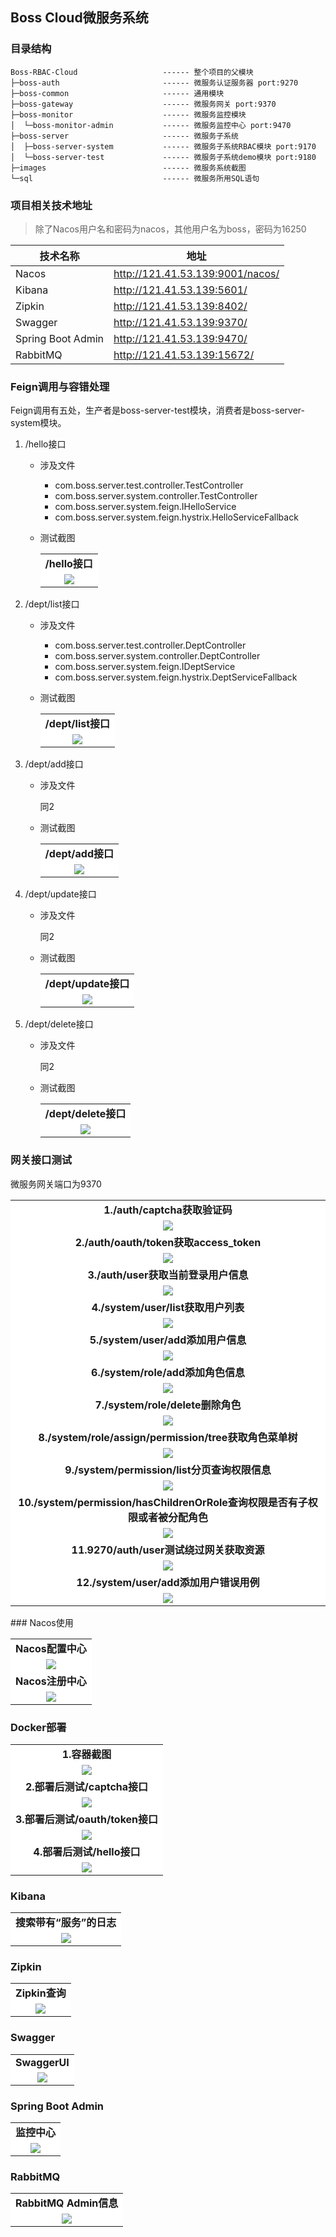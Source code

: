 ## Boss Cloud微服务系统

### 目录结构

```
Boss-RBAC-Cloud                   ------ 整个项目的父模块
├─boss-auth                       ------ 微服务认证服务器 port:9270
├─boss-common                     ------ 通用模块
├─boss-gateway                    ------ 微服务网关 port:9370
├─boss-monitor                    ------ 微服务监控模块
│  └─boss-monitor-admin           ------ 微服务监控中心 port:9470
├─boss-server                     ------ 微服务子系统
│  ├─boss-server-system           ------ 微服务子系统RBAC模块 port:9170
│  └─boss-server-test             ------ 微服务子系统demo模块 port:9180
├─images                          ------ 微服务系统截图
└─sql                             ------ 微服务所用SQL语句
```

### 项目相关技术地址

> 除了Nacos用户名和密码为nacos，其他用户名为boss，密码为16250

| 技术名称          | 地址                             |
| ----------------- | -------------------------------- |
| Nacos             | http://121.41.53.139:9001/nacos/ |
| Kibana            | http://121.41.53.139:5601/       |
| Zipkin            | http://121.41.53.139:8402/       |
| Swagger           | http://121.41.53.139:9370/       |
| Spring Boot Admin | http://121.41.53.139:9470/       |
| RabbitMQ          | http://121.41.53.139:15672/      |



### Feign调用与容错处理

Feign调用有五处，生产者是boss-server-test模块，消费者是boss-server-system模块。

1. /hello接口

   * 涉及文件
     * com.boss.server.test.controller.TestController
     * com.boss.server.system.controller.TestController
     * com.boss.server.system.feign.IHelloService
     * com.boss.server.system.feign.hystrix.HelloServiceFallback

   * 测试截图

     <table>
       <tr>
         <td align="center" style="background: #fff"><b>/hello接口</b></td>
       </tr>
       <tr>
         <td align="center" style="background: #fff"><img src="images/feign_1.png"/>
           </td>
         </tr>
     </table>

2. /dept/list接口

   * 涉及文件
     * com.boss.server.test.controller.DeptController
     * com.boss.server.system.controller.DeptController
     * com.boss.server.system.feign.IDeptService
     * com.boss.server.system.feign.hystrix.DeptServiceFallback

   * 测试截图

     <table>
       <tr>
         <td align="center" style="background: #fff"><b>/dept/list接口</b></td>
       </tr>
       <tr>
         <td align="center" style="background: #fff"><img src="images/feign_2.png"/>
           </td>
         </tr>
     </table>

3. /dept/add接口

   * 涉及文件

     同2

   * 测试截图

     <table>
       <tr>
         <td align="center" style="background: #fff"><b>/dept/add接口</b></td>
       </tr>
       <tr>
         <td align="center" style="background: #fff"><img src="images/feign_2.png"/>
           </td>
         </tr>
     </table>

4. /dept/update接口

   * 涉及文件

     同2

   * 测试截图

     <table>
       <tr>
         <td align="center" style="background: #fff"><b>/dept/update接口</b></td>
       </tr>
       <tr>
         <td align="center" style="background: #fff"><img src="images/feign_4.png"/>
           </td>
         </tr>
     </table>

5. /dept/delete接口

   * 涉及文件

     同2

   * 测试截图

     <table>
       <tr>
         <td align="center" style="background: #fff"><b>/dept/delete接口</b></td>
       </tr>
       <tr>
         <td align="center" style="background: #fff"><img src="images/feign_5.png"/>
           </td>
         </tr>
     </table>

### 网关接口测试

微服务网关端口为9370

<table>
  <tr>
    <td align="center" style="background: #fff"><b>1./auth/captcha获取验证码</b></td>
  </tr>
  <tr>
    <td align="center" style="background: #fff"><img src="images/gateway_1.png"/></td>
  </tr>
  <tr>
    <td align="center" style="background: #fff"><b>2./auth/oauth/token获取access_token</b></td>
  </tr>
  <tr>
    <td align="center" style="background: #fff"><img src="images/gateway_2.png"/></td>
   </tr>
  <tr>
    <td align="center" style="background: #fff"><b>3./auth/user获取当前登录用户信息</b></td>
  </tr>
  <tr>
    <td align="center" style="background: #fff"><img src="images/gateway_3.png"/></td>
   </tr>
  <tr>
    <td align="center" style="background: #fff"><b>4./system/user/list获取用户列表</b></td>
  </tr>
  <tr>
    <td align="center" style="background: #fff"><img src="images/gateway_4.png"/></td>
   </tr>
  <tr>
    <td align="center" style="background: #fff"><b>5./system/user/add添加用户信息</b></td>
  </tr>
  <tr>
    <td align="center" style="background: #fff"><img src="images/gateway_5.png"/></td>
   </tr>
  <tr>
    <td align="center" style="background: #fff"><b>6./system/role/add添加角色信息</b></td>
  </tr>
  <tr>
    <td align="center" style="background: #fff"><img src="images/gateway_6.png"/></td>
   </tr>
  <tr>
    <td align="center" style="background: #fff"><b>7./system/role/delete删除角色</b></td>
  </tr>
  <tr>
    <td align="center" style="background: #fff"><img src="images/gateway_7.png"/></td>
   </tr>
  <tr>
    <td align="center" style="background: #fff"><b>8./system/role/assign/permission/tree获取角色菜单树</b></td>
  </tr>
  <tr>
    <td align="center" style="background: #fff"><img src="images/gateway_8.png"/></td>
   </tr>
  <tr>
    <td align="center" style="background: #fff"><b>9./system/permission/list分页查询权限信息</b></td>
  </tr>
  <tr>
    <td align="center" style="background: #fff"><img src="images/gateway_9.png"/></td>
   </tr>
  <tr>
    <td align="center" style="background: #fff"><b>10./system/permission/hasChildrenOrRole查询权限是否有子权限或者被分配角色</b></td>
  </tr>
  <tr>
    <td align="center" style="background: #fff"><img src="images/gateway_10.png"/></td>
   </tr>
  <tr>
    <td align="center" style="background: #fff"><b>11.9270/auth/user测试绕过网关获取资源</b></td>
  </tr>
  <tr>
    <td align="center" style="background: #fff"><img src="images/gateway_11.png"/></td>
   </tr>
  <tr>
    <td align="center" style="background: #fff"><b>12./system/user/add添加用户错误用例</b></td>
  </tr>
  <tr>
    <td align="center" style="background: #fff"><img src="images/gateway_12.png"/></td>
   </tr>
</table>
### Nacos使用

<table>
  <tr>
    <td align="center" style="background: #fff"><b>Nacos配置中心</b></td>
  </tr>
  <tr>
    <td align="center" style="background: #fff"><img src="images/nacos_1.png"/>
      </td>
   </tr>
  <tr>
    <td align="center" style="background: #fff"><b>Nacos注册中心</b></td>
  </tr>
  <tr>
    <td align="center" style="background: #fff"><img src="images/nacos_2.png"/>
      </td>
   </tr>
</table>

### Docker部署

<table>
  <tr>
    <td align="center" style="background: #fff"><b>1.容器截图</b></td>
  </tr>
  <tr>
    <td align="center" style="background: #fff"><img src="images/docker_1.png"/>
      </td>
   </tr>
  <tr>
    <td align="center" style="background: #fff"><b>2.部署后测试/captcha接口</b></td>
  </tr>
  <tr>
    <td align="center" style="background: #fff"><img src="images/docker_2.png"/>
      </td>
   </tr>
  <tr>
    <td align="center" style="background: #fff"><b>3.部署后测试/oauth/token接口</b></td>
  </tr>
  <tr>
    <td align="center" style="background: #fff"><img src="images/docker_3.png"/>
      </td>
   </tr>
  <tr>
    <td align="center" style="background: #fff"><b>4.部署后测试/hello接口</b></td>
  </tr>
  <tr>
    <td align="center" style="background: #fff"><img src="images/docker_4.png"/>
      </td>
   </tr>
</table>

### Kibana

<table>
  <tr>
    <td align="center" style="background: #fff"><b>搜索带有“服务”的日志</b></td>
  </tr>
  <tr>
    <td align="center" style="background: #fff"><img src="images/Kibana.png"/>
      </td>
   </tr>
</table>

### Zipkin

<table>
  <tr>
    <td align="center" style="background: #fff"><b>Zipkin查询</b></td>
  </tr>
  <tr>
    <td align="center" style="background: #fff"><img src="images/Zipkin.png"/>
      </td>
   </tr>
</table>

### Swagger

<table>
  <tr>
    <td align="center" style="background: #fff"><b>SwaggerUI</b></td>
  </tr>
  <tr>
    <td align="center" style="background: #fff"><img src="images/Swagger.png"/>
      </td>
   </tr>
</table>

### Spring Boot Admin

<table>
  <tr>
    <td align="center" style="background: #fff"><b>监控中心</b></td>
  </tr>
  <tr>
    <td align="center" style="background: #fff"><img src="images/SpringBootAdmin.png"/>
      </td>
   </tr>
</table>

### RabbitMQ

<table>
  <tr>
    <td align="center" style="background: #fff"><b>RabbitMQ Admin信息</b></td>
  </tr>
  <tr>
    <td align="center" style="background: #fff"><img src="images/RabbitMQ.png"/>
      </td>
   </tr>
</table>